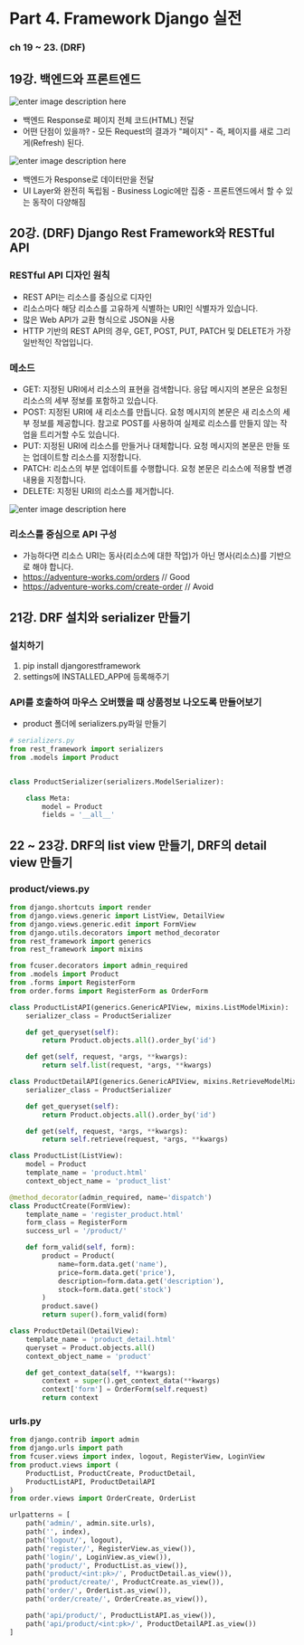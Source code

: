 # Part 4. Framework Django 실전
### ch 19 ~ 23. (DRF)
## 19강. 백엔드와 프론트엔드
![enter image description here](https://img1.daumcdn.net/thumb/R1280x0/?scode=mtistory2&fname=https://blog.kakaocdn.net/dn/b0zA7x/btqHAl3ur6j/VfmCyKCrQbqExakpLdJkGk/img.jpg)

- 백엔드 Response로 페이지 전체 코드(HTML) 전달
- 어떤 단점이 있을까?
		- 모든 Request의 결과가 "페이지"
		- 즉, 페이지를 새로 그리게(Refresh) 된다.

![enter image description here](https://img1.daumcdn.net/thumb/R1280x0/?scode=mtistory2&fname=https://blog.kakaocdn.net/dn/bdz0Ar/btqHvKbUWvT/5mJGnKGZq3sWF2Fn7Kt7g0/img.jpg)

- 백엔드가 Response로 데이터만을 전달
- UI Layer와 완전히 독립됨
		- Business Logic에만 집중
		- 프론트엔드에서 할 수 있는 동작이 다양해짐

## 20강. (DRF) Django Rest Framework와 RESTful API
### RESTful API 디자인 원칙
- REST API는 리소스를 중심으로 디자인
- 리소스마다 해당 리소스를 고유하게 식별하는 URI인 식별자가 있습니다.
- 많은 Web API가 교환 형식으로 JSON을 사용
- HTTP 기반의 REST API의 경우, GET, POST, PUT, PATCH 및 DELETE가 가장 일반적인 작업입니다.

### 메소드
- GET: 지정된 URI에서 리소스의 표현을 검색합니다.  응답 메시지의 본문은 요청된 리소스의 세부 정보를 포함하고 있습니다.
- POST: 지정된 URI에 새 리소스를 만듭니다.  요청 메시지의 본문은 새 리소스의 세부 정보를 제공합니다.  참고로 POST를 사용하여 실제로 리소스를 만들지 않는 작업을 트리거할 수도 있습니다.
- PUT: 지정된 URI에 리소스를 만들거나 대체합니다.  요청 메시지의 본문은 만들 또는 업데이트할 리소스를 지정합니다.
- PATCH: 리소스의 부분 업데이트를 수행합니다.  요청 본문은 리소스에 적용할 변경 내용을 지정합니다.
- DELETE: 지정된 URI의 리소스를 제거합니다.

![enter image description here](https://img1.daumcdn.net/thumb/R1280x0/?scode=mtistory2&fname=https://blog.kakaocdn.net/dn/mSGD6/btqHhPxb3rO/coFCKqP3cAwLqBPFef81Y0/img.jpg)

### 리소스를 중심으로 API 구성
- 가능하다면 리소스 URI는 동사(리소스에 대한 작업)가 아닌 명사(리소스)를 기반으로 해야 합니다.
- https://adventure-works.com/orders // Good
- https://adventure-works.com/create-order // Avoid


## 21강. DRF 설치와 serializer 만들기
### 설치하기
1. pip install djangorestframework
2. settings에 INSTALLED_APP에 등록해주기

### API를 호출하여 마우스 오버했을 때 상품정보 나오도록 만들어보기
- product 폴더에 serializers.py파일 만들기
```python
# serializers.py
from rest_framework import serializers
from .models import Product


class ProductSerializer(serializers.ModelSerializer):

    class Meta:
        model = Product
        fields = '__all__'

``` 

## 22 ~ 23강. DRF의 list view 만들기, DRF의 detail view 만들기
### product/views.py
```python
from django.shortcuts import render
from django.views.generic import ListView, DetailView
from django.views.generic.edit import FormView
from django.utils.decorators import method_decorator
from rest_framework import generics
from rest_framework import mixins

from fcuser.decorators import admin_required
from .models import Product
from .forms import RegisterForm
from order.forms import RegisterForm as OrderForm

class ProductListAPI(generics.GenericAPIView, mixins.ListModelMixin):
    serializer_class = ProductSerializer

    def get_queryset(self):
        return Product.objects.all().order_by('id')

    def get(self, request, *args, **kwargs):
        return self.list(request, *args, **kwargs)

class ProductDetailAPI(generics.GenericAPIView, mixins.RetrieveModelMixin):
    serializer_class = ProductSerializer

    def get_queryset(self):
        return Product.objects.all().order_by('id')

    def get(self, request, *args, **kwargs):
        return self.retrieve(request, *args, **kwargs)

class ProductList(ListView):
    model = Product
    template_name = 'product.html'
    context_object_name = 'product_list'

@method_decorator(admin_required, name='dispatch')
class ProductCreate(FormView):
    template_name = 'register_product.html'
    form_class = RegisterForm
    success_url = '/product/'

    def form_valid(self, form):
        product = Product(
            name=form.data.get('name'),
            price=form.data.get('price'),
            description=form.data.get('description'),
            stock=form.data.get('stock')
        )
        product.save()
        return super().form_valid(form)

class ProductDetail(DetailView):
    template_name = 'product_detail.html'
    queryset = Product.objects.all()
    context_object_name = 'product'

	def get_context_data(self, **kwargs):
        context = super().get_context_data(**kwargs)
        context['form'] = OrderForm(self.request)
        return context


```

### urls.py
```python
from django.contrib import admin
from django.urls import path
from fcuser.views import index, logout, RegisterView, LoginView
from product.views import (
    ProductList, ProductCreate, ProductDetail,
    ProductListAPI, ProductDetailAPI
)
from order.views import OrderCreate, OrderList

urlpatterns = [
    path('admin/', admin.site.urls),
    path('', index),
    path('logout/', logout),
    path('register/', RegisterView.as_view()),
    path('login/', LoginView.as_view()),
    path('product/', ProductList.as_view()),
    path('product/<int:pk>/', ProductDetail.as_view()),
    path('product/create/', ProductCreate.as_view()),
    path('order/', OrderList.as_view()),
    path('order/create/', OrderCreate.as_view()),

    path('api/product/', ProductListAPI.as_view()),
    path('api/product/<int:pk>/', ProductDetailAPI.as_view()) 
]

```



<!--stackedit_data:
eyJoaXN0b3J5IjpbLTU5ODkzMzI4N119
-->